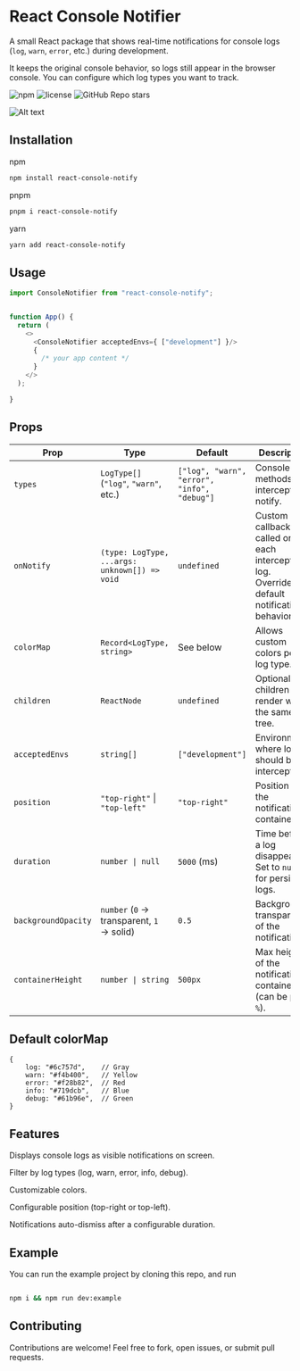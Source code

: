 # React Console Notifier

A small React package that shows real-time notifications for console logs (`log`, `warn`, `error`, etc.) during
development.

It keeps the original console behavior, so logs still appear in the browser console. You can configure which log types
you want to track.

![npm](https://img.shields.io/npm/v/react-console-notify)
![license](https://img.shields.io/npm/l/react-console-notify)
![GitHub Repo stars](https://img.shields.io/github/stars/Wexop/react-console-notify)

![Alt text](https://i.imgur.com/hktWMla.png)

## Installation

npm

```bash
npm install react-console-notify
```

pnpm

```bash
pnpm i react-console-notify
```

yarn

```bash
yarn add react-console-notify
```

## Usage

```typescript jsx
import ConsoleNotifier from "react-console-notify";


function App() {
  return (
    <>
      <ConsoleNotifier acceptedEnvs={ ["development"] }/>
      {
        /* your app content */
      }
    </>
  );

}
```

## Props

| Prop                | Type                                          | Default                                     | Description                                                                              |
|---------------------|-----------------------------------------------|---------------------------------------------|------------------------------------------------------------------------------------------|
| `types`             | `LogType[]` (`"log"`, `"warn"`, etc.)         | `["log", "warn", "error", "info", "debug"]` | Console methods to intercept and notify.                                                 |
| `onNotify`          | `(type: LogType, ...args: unknown[]) => void` | `undefined`                                 | Custom callback called on each intercepted log. Overrides default notification behavior. |
| `colorMap`          | `Record<LogType, string>`                     | See below                                   | Allows custom colors per log type.                                                       |
| `children`          | `ReactNode`                                   | `undefined`                                 | Optional children to render within the same tree.                                        |
| `acceptedEnvs`      | `string[]`                                    | `["development"]`                           | Environments where logs should be intercepted.                                           |
| `position`          | `"top-right"` \| `"top-left"`                 | `"top-right"`                               | Position of the notification container.                                                  |
| `duration`          | `number \| null`                              | `5000` (ms)                                 | Time before a log disappears. Set to `null` for persistent logs.                         |
| `backgroundOpacity` | `number` (`0` → transparent, `1` → solid)     | `0.5`                                       | Background transparency of the notification.                                             |
| `containerHeight`   | `number \| string`                            | `500px`                                     | Max height of the notification container (can be px or `%`).                             |

## Default colorMap

```
{
    log: "#6c757d",    // Gray
    warn: "#f4b400",   // Yellow
    error: "#f28b82",  // Red
    info: "#719dcb",   // Blue
    debug: "#61b96e",  // Green
}
```

## Features

Displays console logs as visible notifications on screen.

Filter by log types (log, warn, error, info, debug).

Customizable colors.

Configurable position (top-right or top-left).

Notifications auto-dismiss after a configurable duration.

## Example

You can run the example project by cloning this repo, and run

```bash

npm i && npm run dev:example

```

## Contributing

Contributions are welcome! Feel free to fork, open issues, or submit pull requests.
